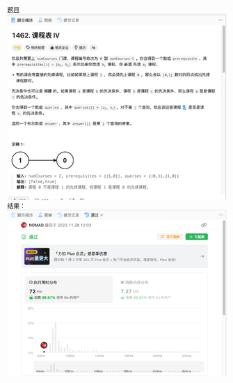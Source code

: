 [题目](https://leetcode.cn/problems/course-schedule-iv/description/)
![pic](img.png)
结果：
![pic](result.png)